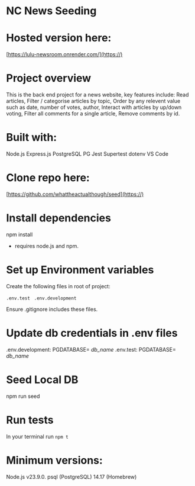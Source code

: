 # NC News Seeding

# Hosted version here:
[https://lulu-newsroom.onrender.com/](https://)

# Project overview
This is the back end project for a news website, key features include:
Read articles,
Filter / categorise articles by topic,
Order by any relevent value such as date, number of votes, author,
Interact with articles by up/down voting,
Filter all comments for a single article,
Remove comments by id.

# Built with: 
Node.js
Express.js
PostgreSQL
PG
Jest
Supertest
dotenv
VS Code

# Clone repo here:
[https://github.com/whattheactualthough/seed](https://)

# Install dependencies 
npm install
* requires node.js and npm. 

# Set up Environment variables
Create the following files in root of project:

`.env.test `
`.env.development `

Ensure .gitignore includes these files.

# Update db credentials in .env files
.env.development: PGDATABASE= *db_name*
.env.test: PGDATABASE= *db_name*

# Seed Local DB
npm run seed

# Run tests
In your terminal run
`npm t `

# Minimum versions:
Node.js v23.9.0.
psql (PostgreSQL) 14.17 (Homebrew)




